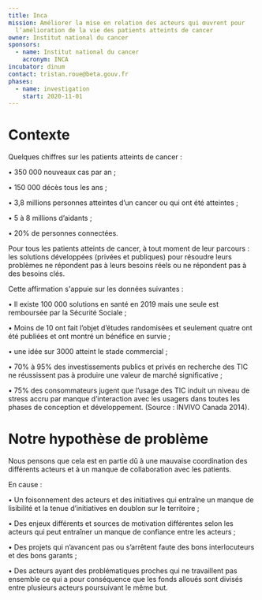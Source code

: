 ```yaml
---
title: Inca
mission: Améliorer la mise en relation des acteurs qui œuvrent pour
  l’amélioration de la vie des patients atteints de cancer
owner: Institut national du cancer
sponsors:
  - name: Institut national du cancer
    acronym: INCA
incubator: dinum
contact: tristan.roue@beta.gouv.fr
phases:
  - name: investigation
    start: 2020-11-01
---
```

# Contexte 

Quelques chiffres sur les patients atteints de cancer : 

• 350 000 nouveaux cas par an ;

• 150 000 décès tous les ans ;

• 3,8 millions personnes atteintes d’un cancer ou qui ont été atteintes ;

• 5 à 8 millions d’aidants ;

• 20% de personnes connectées.

Pour tous les patients atteints de cancer, à tout moment de leur parcours : les solutions développées (privées et publiques) pour résoudre leurs problèmes ne répondent pas à leurs besoins réels ou ne répondent pas à des besoins clés.

Cette affirmation s'appuie sur les données suivantes : 

• Il existe 100 000 solutions en santé en 2019 mais une seule est remboursée par la Sécurité Sociale ;

• Moins de 10 ont fait l’objet d’études randomisées et seulement quatre ont été publiées et ont montré un bénéfice en survie ;

• une idée sur 3000 atteint le stade commercial ;

• 70% à 95% des investissements publics et privés en recherche des TIC ne réussissent pas à produire une valeur de marché significative ;

• 75% des consommateurs jugent que l’usage des TIC induit un niveau de stress accru par manque d’interaction avec les usagers dans toutes les phases de conception et développement. (Source : INVIVO Canada 2014).

# Notre hypothèse de problème

Nous pensons que cela est en partie dû à une mauvaise coordination des différents acteurs et à un manque de collaboration avec les patients.

En cause : 

• Un foisonnement des acteurs et des initiatives qui entraîne un manque de lisibilité et la tenue d’initiatives en doublon sur le territoire ;

• Des enjeux différents et sources de motivation différentes selon les acteurs qui peut entraîner un manque de confiance entre les acteurs ;

• Des projets qui n’avancent pas ou s’arrêtent faute des bons interlocuteurs et des bons garants ;

• Des acteurs ayant des problématiques proches qui ne travaillent pas ensemble ce qui a pour conséquence que les fonds alloués sont divisés entre plusieurs acteurs poursuivant le même but.